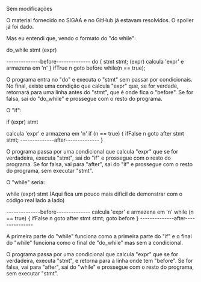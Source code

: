 Sem modificações

O material fornecido no SIGAA e no GitHub já estavam resolvidos. O spoiler já foi dado.

Mas eu entendi que, vendo o formato do "do while":

do_while stmt (expr)

--------------before--------------		do {
stmt										stmt;
(expr)
calcula 'expr' e armazena em 'n'		}
ifTrue n goto before					while(n == true);

O programa entra no "do" e executa o "stmt" sem passar por condicionais.
No final, existe uma condição que calcula "expr" que, se for verdade,
retornará para uma linha antes do "stmt", que é onde fica o "before".
Se for falsa, sai do "do_while" e prossegue com o resto do programa.

O "if":

if (expr) stmt

calcula 'expr' e armazena em 'n'		if (n == true) {
ifFalse n goto after
stmt										stmt;
--------------after--------------		}

O programa passa por uma condicional que calcula "expr" que se for
verdadeira, executa "stmt", sai do "if" e prossegue com o resto do
programa. Se for falsa, vai para "after", sai do "if" e prossegue
com o resto do programa, sem executar "stmt".

O "while" seria:

while (expr) stmt			(Aqui fica um pouco mais difícil de demonstrar com o código real lado a lado)

--------------before--------------
calcula 'expr' e armazena em 'n'		while (n == true) {
ifFalse n goto after
stmt										stmt;
goto before								}
--------------after---------------

A primeira parte do "while" funciona como a primeira parte do "if" e o
final do "while" funciona como o final de "do_while" mas sem a condicional.

O programa passa por uma condicional que calcula "expr" que se for
verdadeira, executa "stmt", e retorna para a linha onde tem "before".
Se for falsa, vai para "after", sai do "while" e prossegue com o resto
do programa, sem executar "stmt".

